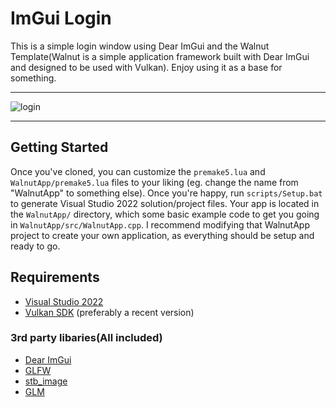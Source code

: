 # ImGui Login

This is a simple login window using Dear ImGui and the Walnut Template(Walnut is a simple application framework built with Dear ImGui and designed to be used with Vulkan).
Enjoy using it as a base for something.

----

![login](https://user-images.githubusercontent.com/113075816/229367354-2b5bc990-2005-4c06-bac1-54a1c0a10ede.png)

----

## Getting Started
Once you've cloned, you can customize the `premake5.lua` and `WalnutApp/premake5.lua` files to your liking (eg. change the name from "WalnutApp" to something else).  Once you're happy, run `scripts/Setup.bat` to generate Visual Studio 2022 solution/project files. Your app is located in the `WalnutApp/` directory, which some basic example code to get you going in `WalnutApp/src/WalnutApp.cpp`. I recommend modifying that WalnutApp project to create your own application, as everything should be setup and ready to go.

## Requirements
- [Visual Studio 2022](https://visualstudio.com)
- [Vulkan SDK](https://vulkan.lunarg.com/sdk/home#windows) (preferably a recent version)

### 3rd party libaries(All included)
- [Dear ImGui](https://github.com/ocornut/imgui)
- [GLFW](https://github.com/glfw/glfw)
- [stb_image](https://github.com/nothings/stb)
- [GLM](https://github.com/g-truc/glm)

